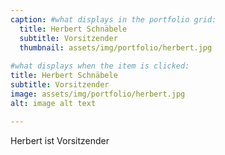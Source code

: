 ```yaml
---
caption: #what displays in the portfolio grid:
  title: Herbert Schnäbele
  subtitle: Vorsitzender
  thumbnail: assets/img/portfolio/herbert.jpg
  
#what displays when the item is clicked:
title: Herbert Schnäbele
subtitle: Vorsitzender
image: assets/img/portfolio/herbert.jpg
alt: image alt text

---
```

Herbert ist Vorsitzender
